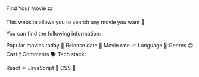 Find Your Movie 🎞️

This website allows you to search any movie you want 🙌

You can find the following information:

Popular movies today 🎥
Release date 📅
Movie rate 📈
Language 👄
Genres 😊
Cast 🕴️
Comments 🗣️
Tech stack:

React ⚛
JavaScript 🧠
CSS 🎨
